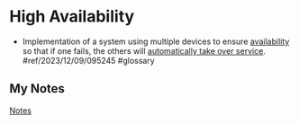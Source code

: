 # High Availability
- Implementation of a system using multiple devices to ensure [availability](availability.md) so that if one fails, the others will [automatically take over service](failover.md). #ref/2023/12/09/095245 #glossary 
## My Notes
[Notes](mynotes/high-availability-notes.md)
